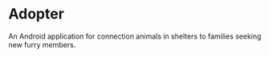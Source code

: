 # Adopter
An Android application for connection animals in shelters to families seeking new furry members.
